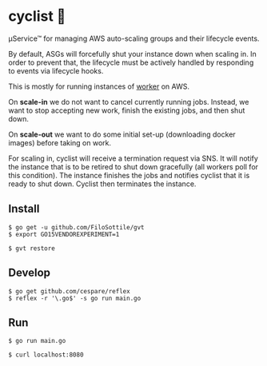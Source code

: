 # cyclist 🚴

µService™ for managing AWS auto-scaling groups and their lifecycle events.

By default, ASGs will forcefully shut your instance down when scaling in. In
order to prevent that, the lifecycle must be actively handled by responding
to events via lifecycle hooks.

This is mostly for running instances of
[worker](https://github.com/travis-ci/worker) on AWS.

On **scale-in** we do not want to cancel currently running jobs. Instead, we
want to stop accepting new work, finish the existing jobs, and then shut down.

On **scale-out** we want to do some initial set-up (downloading docker images)
before taking on work.

For scaling in, cyclist will receive a termination request via SNS. It will
notify the instance that is to be retired to shut down gracefully (all workers
poll for this condition). The instance finishes the jobs and notifies cyclist
that it is ready to shut down. Cyclist then terminates the instance.

## Install

    $ go get -u github.com/FiloSottile/gvt
    $ export GO15VENDOREXPERIMENT=1

    $ gvt restore

## Develop

    $ go get github.com/cespare/reflex
    $ reflex -r '\.go$' -s go run main.go

## Run

    $ go run main.go

    $ curl localhost:8080
